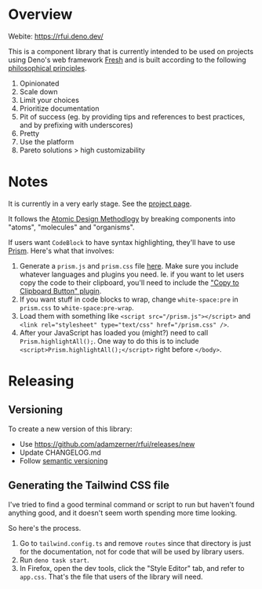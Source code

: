 # Overview

Webite: https://rfui.deno.dev/

This is a component library that is currently intended to be used on projects
using Deno's web framework [Fresh](https://fresh.deno.dev/) and is built
according to the following
[philosophical principles](https://rfui.deno.dev/philosophy).

1. Opinionated
2. Scale down
3. Limit your choices
4. Prioritize documentation
5. Pit of success (eg. by providing tips and references to best practices, and
   by prefixing with underscores)
6. Pretty
7. Use the platform
8. Pareto solutions > high customizability

# Notes

It is currently in a very early stage. See the
[project page](https://github.com/users/adamzerner/projects/2/views/1).

It follows the
[Atomic Design Methodlogy](https://atomicdesign.bradfrost.com/chapter-2/) by
breaking components into "atoms", "molecules" and "organisms".

If users want `CodeBlock` to have syntax highlighting, they'll have to use
[Prism](https://prismjs.com/). Here's what that involves:

1. Generate a `prism.js` and `prism.css` file
   [here](https://prismjs.com/download.html). Make sure you include whatever
   languages and plugins you need. Ie. if you want to let users copy the code to
   their clipboard, you'll need to include the
   ["Copy to Clipboard Button" plugin](https://prismjs.com/plugins/copy-to-clipboard/).
2. If you want stuff in code blocks to wrap, change `white-space:pre` in
   `prism.css` to `white-space:pre-wrap`.
3. Load them with something like `<script src="/prism.js"></script>` and
   `<link rel="stylesheet" type="text/css" href="/prism.css" />`.
4. After your JavaScript has loaded you (might?) need to call
   `Prism.highlightAll();`. One way to do this is to include
   `<script>Prism.highlightAll();</script>` right before `</body>`.

# Releasing

## Versioning

To create a new version of this library:

- Use https://github.com/adamzerner/rfui/releases/new
- Update CHANGELOG.md
- Follow [semantic versioning](https://semver.org/)

## Generating the Tailwind CSS file

I've tried to find a good terminal command or script to run but haven't found
anything good, and it doesn't seem worth spending more time looking.

So here's the process.

1. Go to `tailwind.config.ts` and remove `routes` since that directory is just
   for the documentation, not for code that will be used by library users.
2. Run `deno task start`.
3. In Firefox, open the dev tools, click the "Style Editor" tab, and refer to
   `app.css`. That's the file that users of the library will need.
